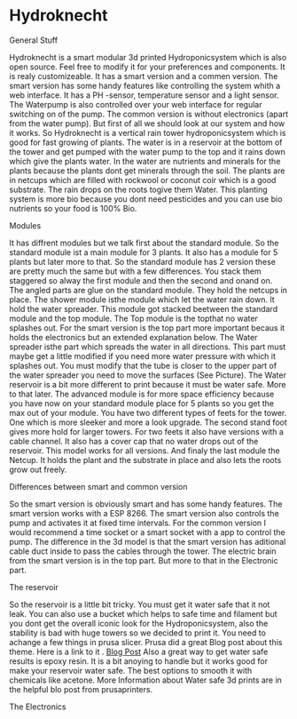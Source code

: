 # Hydroknecht


General Stuff


Hydroknecht is a smart modular 3d printed Hydroponicsystem which is also open source. Feel free to modify it for your preferences and components. It is realy
customizeable. It has a smart version and a commen version. The smart version has some handy features like controlling the system whith a web interface. It has a PH
-sensor, temperature sensor and a light sensor. The Waterpump is also controlled over your web interface for regular switching on of the pump. The common version is
without electronics (apart from the water pump). But first of all we should look at our system and how it works. So Hydroknecht is a vertical rain tower hydroponicsystem which is
good for fast growing of plants. The water is in a reservoir at the bottom of the tower and get pumped with the water pump to the top and it rains down which
give the plants water. In the water are nutrients and minerals for the plants because the plants dont get minerals through the soil. The plants are in netcups which are filled with 
rockwool or coconut coir which is a good substrate. The rain drops on the roots togive them Water. This planting system is more bio because you dont need pesticides and 
you can use bio nutrients so your food is 100% Bio. 


Modules


It has diffrent modules but we talk first about the standard module. So the standard module ist a main module for 3 plants. It also 
has a module for 5 plants but later more to that. So the standard module has 2 version these are pretty much the same but with a few
differences. You stack them staggered so alway the first module and then the second and onand on. The angled parts are glue on the standard module. They hold the netcups in place. 
The shower module isthe module which let the water rain down. It hold the water spreader. This module got stacked beetween the standard module and the top module. The
Top module is the topthat no water splashes out. For the smart version is the top part more important becaus it holds the electronics but an extended 
explanation below. The Water spreader isthe part which spreads the water in all directions. This part must maybe get a little modified if you need more water pressure
with which it splashes out. You must modify that the tube is closer to the upper part of the water spreader you need to move the surfaces (See Picture). The Water
reservoir is a bit more different to print because it must be water safe. More to that later. 
The advanced module is for more space efficiency because you have now on your standard module place for 5 plants so you get the max out of your module. You have two
different types of feets for the tower. One which is more sleeker and more a look upgrade. The second stand foot gives more hold for larger towers. For two feets it also
have versions with a cable channel. It also has a cover cap that no water drops out of the reservoir. This model works for all versions. And finaly the last module the Netcup. It 
holds the plant and the substrate in place and also lets the roots grow out freely.


Differences between smart and common version


So the smart version is obviously smart and has some handy features. The smart version works with a ESP 8266. The smart version also controls the pump and activates it at fixed time 
intervals. For the common version I would recommend a time socket or a smart socket with a app to control the pump. The difference in the 3d model is that the smart version has 
aditional cable duct inside to pass the cables through the tower. The electric brain from the smart version is in the top part. But more to that in the Electronic part.


The reservoir


So the reservoir is a little bit tricky. You must get it water safe that it not leak. You can also use a bucket which helps to safe time and filament but you dont get the overall 
iconic look for the Hydroponicsystem, also the stability is bad with huge towers so we decided to print it. You need to achange a few things in prusa slicer. Prusa did a great Blog 
post about this theme. Here is  a link to it . [Blog Post](https://blog.prusaprinters.org/watertight-3d-printing-pt1-vases-cups-and-other-open-models_48949/)
Also a great way to get water safe results is epoxy resin. It is a bit anoying to handle but it works good for make your reservoir water safe. The best options to smooth it with 
chemicals like acetone. More Information about Water safe 3d prints are in the helpful blo post from prusaprinters.


The Electronics


